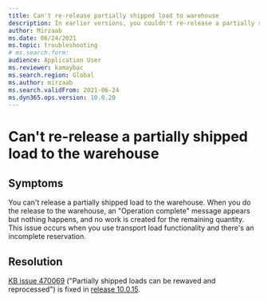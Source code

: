 ```yaml
--- 
title: Can't re-release partially shipped load to warehouse 
description: In earlier versions, you couldn't re-release a partially shipped load when using certain functionalities with incomplete reservations. This has been fixed. 
author: Mirzaab 
ms.date: 06/24/2021 
ms.topic: troubleshooting 
# ms.search.form:  
audience: Application User 
ms.reviewer: kamaybac 
ms.search.region: Global 
ms.author: mirzaab 
ms.search.validFrom: 2021-06-24 
ms.dyn365.ops.version: 10.0.20 
--- 
```


# Can't re-release a partially shipped load to the warehouse

## Symptoms

You can't release a partially shipped load to the warehouse. When you do the release to the warehouse, an "Operation complete" message appears but nothing happens, and no work is created for the remaining quantity. This issue occurs when you use transport load functionality and there's an incomplete reservation.

## Resolution

[KB issue 470069](https://fix.lcs.dynamics.com/Issue/Details?kb=4574490&bugId=470069&dbType=3&qc=84ce1e09d7032d8b8ef86f5a0c68b86badf3dfaf29686c5ebbe97c53c0957b5f) ("Partially shipped loads can be rewaved and reprocessed") is fixed in [release 10.0.15](/dynamics365/supply-chain/get-started/whats-new-scm-10-0-15).
